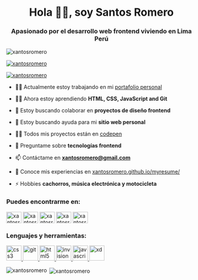 <h1 align="center">Hola 🙋‍♂️, soy Santos Romero</h1>
<h3 align="center">Apasionado por el desarrollo web frontend viviendo en Lima Perú</h3>

<p align="left"> <img src="https://komarev.com/ghpvc/?username=xantosromero&label=Profile%20views&color=0e75b6&style=flat" alt="xantosromero" /> </p>

<p align="left"> <a href="https://github.com/ryo-ma/github-profile-trophy"><img src="https://github-profile-trophy.vercel.app/?username=xantosromero" alt="xantosromero" /></a> </p>

<p align="left"> <a href="https://twitter.com/xantosromero" target="blank"><img src="https://img.shields.io/twitter/follow/xantosromero?logo=twitter&style=for-the-badge" alt="xantosromero" /></a> </p>

- 👷‍♂️ Actualmente estoy trabajando en mi [portafolio personal](https://xantosromero.github.io/myresume/landing.html)

- 👨‍💻 Ahora estoy aprendiendo **HTML, CSS, JavaScript and Git**

- 🤝 Estoy buscando colaborar en **proyectos de diseño frontend**

- 🙏 Estoy buscando ayuda para mi **sitio web personal**

- 👨‍💻 Todos mis proyectos están en [codepen](codepen.io/xantosromero)

- 💬 Preguntame sobre **tecnologías frontend**

- 📫 Contáctame en **xantosromero@gmail.com**

- 📄 Conoce mis experiencias en [xantosromero.github.io/myresume/](xantosromero.github.io/myresume/)

- ⚡ Hobbies **cachorros, música electrónica y motocicleta**

<h3 align="left">Puedes encontrarme en:</h3>
<p align="left">
<a href="https://codepen.io/xantosromero" target="blank"><img align="center" src="https://cdn.jsdelivr.net/npm/simple-icons@3.0.1/icons/codepen.svg" alt="xantosromero" height="30" width="40" /></a>
<a href="https://dev.to/xantosromero" target="blank"><img align="center" src="https://cdn.jsdelivr.net/npm/simple-icons@3.0.1/icons/dev-dot-to.svg" alt="xantosromero" height="30" width="40" /></a>
<a href="https://twitter.com/xantosromero" target="blank"><img align="center" src="https://cdn.jsdelivr.net/npm/simple-icons@3.0.1/icons/twitter.svg" alt="xantosromero" height="30" width="40" /></a>
<a href="https://linkedin.com/in/xantosromero" target="blank"><img align="center" src="https://cdn.jsdelivr.net/npm/simple-icons@3.0.1/icons/linkedin.svg" alt="xantosromero" height="30" width="40" /></a>
<a href="https://instagram.com/xantosromero" target="blank"><img align="center" src="https://cdn.jsdelivr.net/npm/simple-icons@3.0.1/icons/instagram.svg" alt="xantosromero" height="30" width="40" /></a>
</p>

<h3 align="left">Lenguajes y herramientas:</h3>
<p align="left"> <a href="https://www.w3schools.com/css/" target="_blank"> <img src="https://devicons.github.io/devicon/devicon.git/icons/css3/css3-original-wordmark.svg" alt="css3" width="40" height="40"/> </a> <a href="https://git-scm.com/" target="_blank"> <img src="https://www.vectorlogo.zone/logos/git-scm/git-scm-icon.svg" alt="git" width="40" height="40"/> </a> <a href="https://www.w3.org/html/" target="_blank"> <img src="https://devicons.github.io/devicon/devicon.git/icons/html5/html5-original-wordmark.svg" alt="html5" width="40" height="40"/> </a> <a href="https://www.invisionapp.com/" target="_blank"> <img src="https://www.vectorlogo.zone/logos/invisionapp/invisionapp-icon.svg" alt="invision" width="40" height="40"/> </a> <a href="https://developer.mozilla.org/en-US/docs/Web/JavaScript" target="_blank"> <img src="https://devicons.github.io/devicon/devicon.git/icons/javascript/javascript-original.svg" alt="javascript" width="40" height="40"/> </a> <a href="https://www.adobe.com/products/xd.html" target="_blank"> <img src="https://cdn.worldvectorlogo.com/logos/adobe-xd.svg" alt="xd" width="40" height="40"/> </a> </p>

<p><img align="left" src="https://github-readme-stats.vercel.app/api/top-langs?username=xantosromero&show_icons=true&locale=en&layout=compact" alt="xantosromero" /></p>

<p>&nbsp;<img align="center" src="https://github-readme-stats.vercel.app/api?username=xantosromero&show_icons=true&locale=en" alt="xantosromero" /></p>
